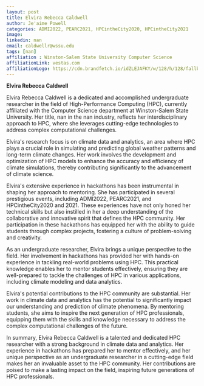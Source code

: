 ```yaml
---
layout: post
title: Elvira Rebecca Caldwell
author: Je'aime Powell
categories: ADMI2022, PEARC2021, HPCintheCity2020, HPCintheCity2021
image: 
linkedin: nan
email: caldwellr@wssu.edu
tags: [nan]
affiliation : Winston-Salem State University Computer Science 
affiliationLink: vestas.com
affiliationLogo: https://cdn.brandfetch.io/idZLEJAFKY/w/128/h/128/fallback/lettermark/icon.webp?c=1ax1736898954673bfumLaCV7mEa7oKQcc                      
---
```


**Elvira Rebecca Caldwell**
 
 Elvira Rebecca Caldwell is a dedicated and accomplished undergraduate researcher in the field of High-Performance Computing (HPC), currently affiliated with the Computer Science department at Winston-Salem State University. Her title, nan in the nan industry, reflects her interdisciplinary approach to HPC, where she leverages cutting-edge technologies to address complex computational challenges.
 
 Elvira's research focus is on climate data and analytics, an area where HPC plays a crucial role in simulating and predicting global weather patterns and long-term climate changes. Her work involves the development and optimization of HPC models to enhance the accuracy and efficiency of climate simulations, thereby contributing significantly to the advancement of climate science.
 
 Elvira's extensive experience in hackathons has been instrumental in shaping her approach to mentoring. She has participated in several prestigious events, including ADMI2022, PEARC2021, and HPCintheCity2020 and 2021. These experiences have not only honed her technical skills but also instilled in her a deep understanding of the collaborative and innovative spirit that defines the HPC community. Her participation in these hackathons has equipped her with the ability to guide students through complex projects, fostering a culture of problem-solving and creativity.
 
 As an undergraduate researcher, Elvira brings a unique perspective to the field. Her involvement in hackathons has provided her with hands-on experience in tackling real-world problems using HPC. This practical knowledge enables her to mentor students effectively, ensuring they are well-prepared to tackle the challenges of HPC in various applications, including climate modeling and data analytics.
 
 Elvira's potential contributions to the HPC community are substantial. Her work in climate data and analytics has the potential to significantly impact our understanding and prediction of climate phenomena. By mentoring students, she aims to inspire the next generation of HPC professionals, equipping them with the skills and knowledge necessary to address the complex computational challenges of the future.
 
 In summary, Elvira Rebecca Caldwell is a talented and dedicated HPC researcher with a strong background in climate data and analytics. Her experience in hackathons has prepared her to mentor effectively, and her unique perspective as an undergraduate researcher in a cutting-edge field makes her an invaluable asset to the HPC community. Her contributions are poised to make a lasting impact on the field, inspiring future generations of HPC professionals.  
                    
